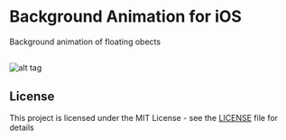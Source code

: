 # Background Animation for iOS

Background animation of floating obects 

## []()
![alt tag](https://github.com/chanonly123/BackgroundAnimation/blob/master/demo.gif)

## License

This project is licensed under the MIT License - see the [LICENSE](LICENSE) file for details

